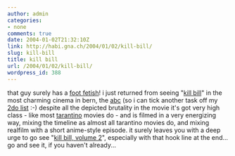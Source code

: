 ```yaml
---
author: admin
categories:
- none
comments: true
date: 2004-01-02T21:32:10Z
link: http://habi.gna.ch/2004/01/02/kill-bill/
slug: kill-bill
title: kill bill
url: /2004/01/02/kill-bill/
wordpress_id: 388
---
```


that guy surely has a [foot fetish](http://216.239.59.104/search?q=cache:9lxTlif04tIJ:www.everythingtarantino.com/data/2003/0930-192005.shtml+kill+bill+foot+fetish&hl=de&ie=UTF-8)!
i just returned from seeing "[kill bill](http://us.imdb.com/title/tt0266697/)" in the most charming cinema in bern, the [abc](http://www.de.cineman.ch/kinoprogramm/theatre/detail.php?theatre_id=57) (so i can tick another task off my [2do list](http://habi.gna.ch/blog/images/extralineophobia.jpg) :-)
despite all the depicted brutality in the movie it's got very high class - like most [tarantino](http://www.imdb.com/name/nm0000233/) movies do - and is filmed in a very energizing way, mixing the timeline as almost all tarantino movies do, and mixing realfilm with a short anime-style episode. it surely leaves you with a deep urge to go see "[kill bill, volume 2](http://www.imdb.com/title/tt0378194/)", especially with that hook line at the end...
go and see it, if you haven't already...
